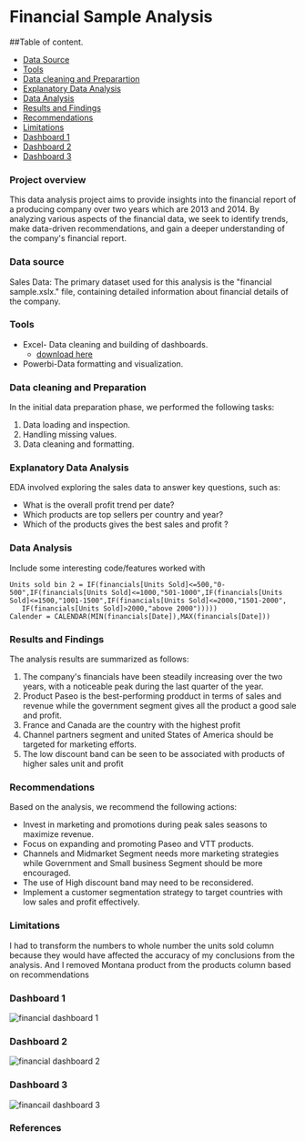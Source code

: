 # Financial Sample Analysis

##Table of content.

- [Data Source](#data-source)
- [Tools](#tools)
- [Data cleaning and Preparartion](#data-cleaning-and-preparation)
- [Explanatory Data Analysis](#explanatory-data-analysis)
- [Data Analysis](#data-analysis)
- [Results and Findings](#results-and-findings)
- [Recommendations](#recommendations)
- [Limitations](#limitations)
- [Dashboard 1](#dashboard-1)
- [Dashboard 2](#dashboard-2)
- [Dashboard 3](#dashboard-3)
 

### Project overview

This data analysis project aims to provide insights into the financial report of a producing  company over two years which are 2013 and 2014. By analyzing various aspects of the financial data, we seek to identify trends, make data-driven recommendations, and gain a deeper understanding of the company's financial report.

### Data source

Sales Data: The primary dataset used for this analysis is the "financial sample.xslx." file, containing detailed information about financial details of the company.

### Tools

- Excel- Data cleaning and building of dashboards.
    - [download here](https://microsoft.com)
- Powerbi-Data formatting and visualization.

 ### Data cleaning and Preparation

  In the initial data preparation phase, we performed the following tasks:
1.	Data loading and inspection.
2.	Handling missing values.
3.	Data cleaning and formatting.

### Explanatory Data Analysis

  EDA involved exploring the sales data to answer key questions, such as:
-	What is the overall profit trend per date?
-	Which products are top sellers per country and year?
-	Which of the products gives the best sales and profit ?

 ### Data Analysis

 Include some interesting code/features worked with
 
 ```DAX
 Units sold bin 2 = IF(financials[Units Sold]<=500,"0-500",IF(financials[Units Sold]<=1000,"501-1000",IF(financials[Units Sold]<=1500,"1001-1500",IF(financials[Units Sold]<=2000,"1501-2000",
    IF(financials[Units Sold]>2000,"above 2000")))))
Calender = CALENDAR(MIN(financials[Date]),MAX(financials[Date]))

```

### Results and Findings

The analysis results are summarized as follows:
1.	The company's financials have been steadily increasing over the two years, with a noticeable peak during the last quarter of the year.
2.	Product Paseo is the best-performing prodduct in terms of sales and revenue while the government segment gives all the product a good sale and profit.
3.	France and Canada are the country with the highest profit 
4.	Channel partners segment and united States of America should be targeted for marketing efforts.
5.	The low discount band can be seen to be associated with products of higher sales unit and profit 


### Recommendations
Based on the analysis, we recommend the following actions:
  -	Invest in marketing and promotions during peak sales seasons to maximize revenue.
  -	Focus on expanding and promoting Paseo and VTT products.
  -	Channels and Midmarket Segment needs more marketing strategies while Government and Small business Segment should be more encouraged.
  -	The use of High discount band may need to be reconsidered.
  -	Implement a customer segmentation strategy to target countries with low sales and profit effectively.


### Limitations

I had to transform the numbers to whole number the units sold column because they would have affected the accuracy of my conclusions from the analysis. And I removed Montana product from the products column based on recommendations


### Dashboard 1

![financial dashboard 1](https://github.com/ADETOLAADEBANJI/ANALYSED-EXAMPLES/assets/149164492/895429cf-364c-473e-9d0a-e795dcfdb8ac)


### Dashboard 2

![financial dashboard 2](https://github.com/ADETOLAADEBANJI/ANALYSED-EXAMPLES/assets/149164492/2706b91f-1f38-4b3d-bfcd-58c4d9bdcfe9)

### Dashboard 3

![financail dashboard 3](https://github.com/ADETOLAADEBANJI/ANALYSED-EXAMPLES/assets/149164492/402f0c51-73d5-44ac-ab4f-10e7bc4d63ae)


### References









 

 
  

   


  
